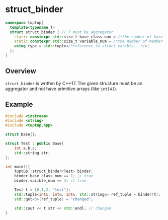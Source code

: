 # struct_binder
```cpp
namespace tuptup{
  template<typename T>
  struct struct_binder { // T must be aggregator
    static constexpr std::size_t base_class_num = /*the number of base class count*/;
    static constexpr std::size_t variable_num = /*the number of member variable count of T*/;
    using type = std::tuple</*reference to struct varible...*/>;
  };
}
```

## Overview
`struct_binder` is written by C++17.
The given structure must be an aggregator and not have primitive arrays (like `int[4]`).

## Example
```cpp
#include <iostream>
#include <string>
#include <tuptup.hpp>

struct Base{};

struct Test : public Base{
    int a,b,c;
    std::string str;
};

int main(){
    tuptup::struct_binder<Test> binder;
    binder.base_class_num == 1; // true
    binder.varible_num == 4; // true

    Test t = {0,1,2, "test"};
    std::tuple<int&, int&, int&, std::string&> ref_tuple = binder(t);
    std::get<3>(ref_tuple) = "changed";

    std::cout << t.str << std::endl; // changed
}
```